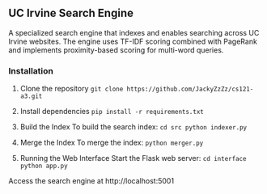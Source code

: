 ## UC Irvine Search Engine

A specialized search engine that indexes and enables searching across UC Irvine websites. The engine uses TF-IDF scoring combined with PageRank and implements proximity-based scoring for multi-word queries.

### Installation
1. Clone the repository
`
git clone https://github.com/JackyZzZz/cs121-a3.git
`

2. Install dependencies
`
pip install -r requirements.txt
`

3. Build the Index
To build the search index:
`
cd src
python indexer.py
`

4. Merge the Index
To merge the index:
`
python merger.py
`

5. Running the Web Interface
Start the Flask web server:
`
cd interface
python app.py
`

Access the search engine at http://localhost:5001